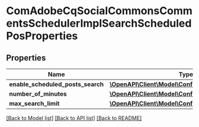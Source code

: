 # ComAdobeCqSocialCommonsCommentsSchedulerImplSearchScheduledPosProperties

## Properties
Name | Type | Description | Notes
------------ | ------------- | ------------- | -------------
**enable_scheduled_posts_search** | [**\OpenAPI\Client\Model\ConfigNodePropertyBoolean**](ConfigNodePropertyBoolean.md) |  | [optional] 
**number_of_minutes** | [**\OpenAPI\Client\Model\ConfigNodePropertyInteger**](ConfigNodePropertyInteger.md) |  | [optional] 
**max_search_limit** | [**\OpenAPI\Client\Model\ConfigNodePropertyInteger**](ConfigNodePropertyInteger.md) |  | [optional] 

[[Back to Model list]](../README.md#documentation-for-models) [[Back to API list]](../README.md#documentation-for-api-endpoints) [[Back to README]](../README.md)


